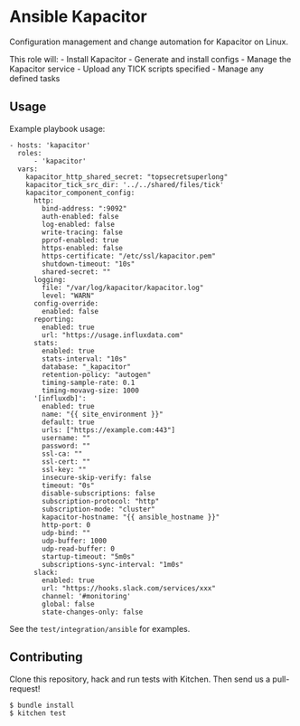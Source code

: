 # Ansible Kapacitor

Configuration management and change automation for Kapacitor on Linux.

This role will:
    - Install Kapacitor
    - Generate and install configs
    - Manage the Kapacitor service
    - Upload any TICK scripts specified
    - Manage any defined tasks

## Usage

Example playbook usage:

```
- hosts: 'kapacitor'
  roles:
      - 'kapacitor'
  vars:
    kapacitor_http_shared_secret: "topsecretsuperlong"
    kapacitor_tick_src_dir: '../../shared/files/tick'
    kapacitor_component_config:
      http:
        bind-address: ":9092"
        auth-enabled: false
        log-enabled: false
        write-tracing: false
        pprof-enabled: true
        https-enabled: false
        https-certificate: "/etc/ssl/kapacitor.pem"
        shutdown-timeout: "10s"
        shared-secret: ""
      logging:
        file: "/var/log/kapacitor/kapacitor.log"
        level: "WARN"
      config-override:
        enabled: false
      reporting:
        enabled: true
        url: "https://usage.influxdata.com"
      stats:
        enabled: true
        stats-interval: "10s"
        database: "_kapacitor"
        retention-policy: "autogen"
        timing-sample-rate: 0.1
        timing-movavg-size: 1000
      '[influxdb]':
        enabled: true
        name: "{{ site_environment }}"
        default: true
        urls: ["https://example.com:443"]
        username: ""
        password: ""
        ssl-ca: ""
        ssl-cert: ""
        ssl-key: ""
        insecure-skip-verify: false
        timeout: "0s"
        disable-subscriptions: false
        subscription-protocol: "http"
        subscription-mode: "cluster"
        kapacitor-hostname: "{{ ansible_hostname }}"
        http-port: 0
        udp-bind: ""
        udp-buffer: 1000
        udp-read-buffer: 0
        startup-timeout: "5m0s"
        subscriptions-sync-interval: "1m0s"
      slack:
        enabled: true
        url: "https://hooks.slack.com/services/xxx"
        channel: '#monitoring'
        global: false
        state-changes-only: false

```

See the `test/integration/ansible` for examples.

## Contributing

Clone this repository, hack and run tests with Kitchen. Then send us a pull-request!

```
$ bundle install
$ kitchen test
```

